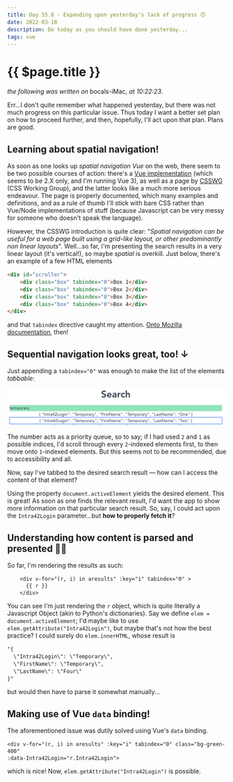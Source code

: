 ```yaml
---
title: Day 55.8 - Expanding upon yesterday's lack of progress 🙃
date: 2022-03-18
description: Do today as you should have done yesterday...
tags: vue
---
```


# {{ $page.title }}

*the following was written on* bocals-iMac, *at 10:22:23*.

Err...I don't quite remember what happened yesterday, but there was not much progress on this particular issue. Thus today I want a better set plan on how to proceed further, and then, hopefully, I'll act upon that plan. Plans are good.

## Learning about spatial navigation!

As soon as one looks up *spatial navigation Vue* on the web, there seem to be two possible courses of action: there's a [Vue implementation](https://github.com/twcapps/vue-spatialnavigation) (which seems to be 2.X only, and I'm running Vue 3), as well as a page by [CSSWG](https://drafts.csswg.org/css-nav-1/) (CSS Working Group), and the latter looks like a much more serious endeavour. The page is properly documented, which many examples and definitions, and as a rule of thumb I'll stick with bare CSS rather than Vue/Node implementations of stuff (because Javascript can be very messy for someone who doesn't speak the language).

However, the CSSWG introduction is quite clear: "*Spatial navigation can be useful for a web page built using a grid-like layout, or other predominantly non linear layouts*". Well...so far, I'm presenting the search results in a very linear layout (it's vertical!), so maybe *spatial* is overkill. Just below, there's an example of a few HTML elements

```html
<div id="scroller">
    <div class="box" tabindex="0">Box 1</div>
    <div class="box" tabindex="0">Box 2</div>
    <div class="box" tabindex="0">Box 3</div>
    <div class="box" tabindex="0">Box 4</div>
</div>
```

and that `tabindex` directive caught my attention. [Onto Mozilla documentation](https://developer.mozilla.org/en-US/docs/Web/HTML/Global_attributes/tabindex), then!

## Sequential navigation looks great, too! ↓

Just appending a `tabindex="0"` was enough to make the list of the elements *tabbable*:

![navigating the result elements with the TAB key](./031822_tabs.png)

The number acts as a priority queue, so to say; if I had used `2` and `1` as possible indices, I'd scroll through every `2`-indexed elements first, to then move onto `1`-indexed elements. But this seems not to be recommended, due to accessibility and all. 

Now, say I've tabbed to the desired search result — how can I access the content of that element?

Using the property `document.activeElement` yields the desired element. This is great! As soon as one finds the relevant result, I'd want the app to show more information on that particular search result. So, say, I could act upon the `Intra42Login` parameter...but **how to properly fetch it**?

## Understanding how content is parsed and presented 🙇‍♂️

So far, I'm rendering the results as such:

```Vue
    <div v-for="(r, i) in aresults" :key="i" tabindex="0" >
      {{ r }}
    </div>
```

You can see I'm just rendering the `r` object, which is quite literally a Javascript Object (akin to Python's dictionaries). Say we define `elem = document.activeElement`; I'd maybe like to use `elem.getAttribute("Intra42Login")`, but maybe that's not how the best practice? I could surely do `elem.innerHTML`, whose result is 

```HTML
"{
  \"Intra42Login\": \"Temporary\",
  \"FirstName\": \"Temporary\",
  \"LastName\": \"Four\"
}"
```

but would then have to parse it somewhat manually...

## Making use of Vue `data` binding!

The aforementioned issue was dutily solved using Vue's `data` binding.

```Vue
<div v-for="(r, i) in aresults" :key="i" tabindex="0" class="bg-green-400"
:data-Intra42Login="r.Intra42Login">
```

which is nice! Now, `elem.getAttribute("Intra42Login")` is possible.

<FetchComments :title=$frontmatter.title />
<PostComments :title=$frontmatter.title />

